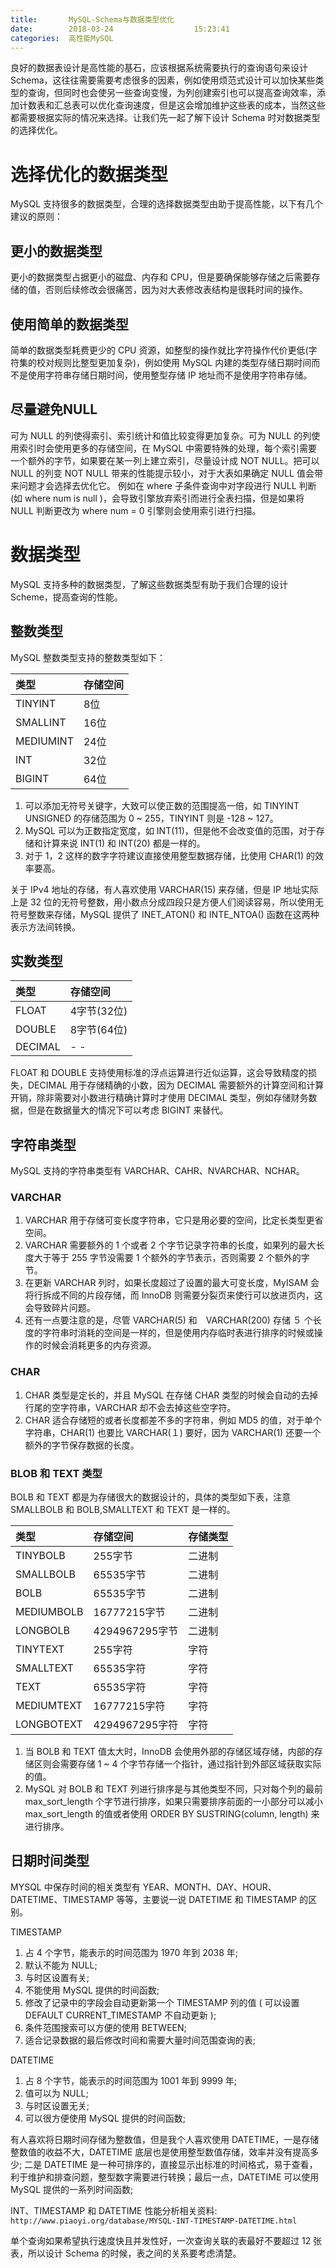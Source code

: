 ```yaml
---
title:       MySQL-Schema与数据类型优化
date:        2018-03-24                  15:23:41
categories:  高性能MySQL
---
```


良好的数据表设计是高性能的基石，应该根据系统需要执行的查询语句来设计 Schema，这往往需要需要考虑很多的因素，例如使用烦范式设计可以加快某些类型的查询，但同时也会使另一些查询变慢，为列创建索引也可以提高查询效率，添加计数表和汇总表可以优化查询速度，但是这会增加维护这些表的成本，当然这些都需要根据实际的情况来选择。让我们先一起了解下设计 Schema 时对数据类型的选择优化。
<!-- more -->

# 选择优化的数据类型

MySQL 支持很多的数据类型，合理的选择数据类型由助于提高性能，以下有几个建议的原则：

## 更小的数据类型

更小的数据类型占据更小的磁盘、内存和 CPU，但是要确保能够存储之后需要存储的值，否则后续修改会很痛苦，因为对大表修改表结构是很耗时间的操作。

## 使用简单的数据类型

简单的数据类型耗费更少的 CPU 资源，如整型的操作就比字符操作代价更低(字符集的校对规则比整型更加复杂)，例如使用 MySQL 内建的类型存储日期时间而不是使用字符串存储日期时间，使用整型存储 IP 地址而不是使用字符串存储。

## 尽量避免NULL

可为 NULL 的列使得索引、索引统计和值比较变得更加复杂。可为 NULL 的列使用索引时会使用更多的存储空间，在 MySQL 中需要特殊的处理，每个索引需要一个额外的字节，如果要在某一列上建立索引，尽量设计成 NOT NULL。把可以 NULL 的列变 NOT NULL 带来的性能提示较小，对于大表如果确定 NULL 值会带来问题才会选择去优化它。
例如在 where 子条件查询中对字段进行 NULL 判断 (如 where num is null )，会导致引擎放弃索引而进行全表扫描，但是如果将 NULL 判断更改为 where num = 0 引擎则会使用索引进行扫描。

# 数据类型

MySQL 支持多种的数据类型，了解这些数据类型有助于我们合理的设计 Scheme，提高查询的性能。

## 整数类型

MySQL 整数类型支持的整数类型如下：

| 类型      | 存储空间 |
|:----------|:---------|
| TINYINT   | 8位      |
| SMALLINT  | 16位     |
| MEDIUMINT | 24位     |
| INT       | 32位     |
| BIGINT    | 64位     |

1. 可以添加无符号关键字，大致可以使正数的范围提高一倍，如 TINYINT UNSIGNED 的存储范围为 0 ~ 255，TINYINT 则是 -128 ~ 127。
2. MySQL 可以为正数指定宽度，如 INT(11)，但是他不会改变值的范围，对于存储和计算来说 INT(1) 和 INT(20) 都是一样的。
3. 对于 1，2 这样的数字字符建议直接使用整型数据存储，比使用 CHAR(1) 的效率要高。

<div class="note default"><p> 关于 IPv4 地址的存储，有人喜欢使用 VARCHAR(15) 来存储，但是 IP 地址实际上是 32 位的无符号整数，用小数点分成四段只是方便人们阅读容易，所以使用无符号整数来存储，MySQL 提供了 INET_ATON() 和 INTE_NTOA() 函数在这两种表示方法间转换。 </p></div>

## 实数类型

| 类型    | 存储空间    |
|:--------|:------------|
| FLOAT   | 4字节(32位) |
| DOUBLE  | 8字节(64位) |
| DECIMAL | - -         |

FLOAT 和 DOUBLE 支持使用标准的浮点运算进行近似运算，这会导致精度的损失，DECIMAL 用于存储精确的小数，因为 DECIMAL 需要额外的计算空间和计算开销，除非需要对小数进行精确计算时才使用 DECIMAL 类型，例如存储财务数据，但是在数据量大的情况下可以考虑 BIGINT 来替代。

## 字符串类型

MySQL 支持的字符串类型有 VARCHAR、CAHR、NVARCHAR、NCHAR。

### VARCHAR

1. VARCHAR 用于存储可变长度字符串，它只是用必要的空间，比定长类型更省空间。
2. VARCHAR 需要额外的 1 个或者 2 个字节记录字符串的长度，如果列的最大长度大于等于 255 字节没需要 1 个额外的字节表示，否则需要 2 个额外的字节。
3. 在更新 VARCHAR 列时，如果长度超过了设置的最大可变长度，MyISAM 会将行拆成不同的片段存储，而 InnoDB 则需要分裂页来使行可以放进页内，这会导致碎片问题。
4. 还有一点要注意的是，尽管 VARCHAR(5) 和　VARCHAR(200) 存储 ５ 个长度的字符串时消耗的空间是一样的，但是使用内存临时表进行排序的时候或操作的时候会消耗更多的内存资源。

### CHAR

1. CHAR 类型是定长的，并且 MySQL 在存储 CHAR 类型的时候会自动的去掉行尾的空字符串，VARCHAR 却不会去掉这些空字符。
2. CHAR 适合存储短的或者长度都差不多的字符串，例如 MD5 的值，对于单个字符串，CHAR(1) 也要比 VARCHAR(１) 要好，因为 VARCHAR(1) 还要一个额外的字节保存数据的长度。

### BLOB 和 TEXT 类型

BOLB 和 TEXT 都是为存储很大的数据设计的，具体的类型如下表，注意 SMALLBOLB 和 BOLB,SMALLTEXT 和 TEXT 是一样的。

| 类型       | 存储空间       | 存储类型 |
|:-----------|:---------------|:---------|
| TINYBOLB   | 255字节        | 二进制   |
| SMALLBOLB  | 65535字节      | 二进制   |
| BOLB       | 65535字节      | 二进制   |
| MEDIUMBOLB | 16777215字节   | 二进制   |
| LONGBOLB   | 4294967295字节 | 二进制   |
| TINYTEXT   | 255字符        | 字符     |
| SMALLTEXT  | 65535字符      | 字符     |
| TEXT       | 65535字符      | 字符     |
| MEDIUMTEXT | 16777215字符   | 字符     |
| LONGBOTEXT | 4294967295字符 | 字符     |

1. 当 BOLB 和 TEXT 值太大时，InnoDB 会使用外部的存储区域存储，内部的存储区则会需要存储 1 ~ 4 个字节存储一个指针，通过指针到外部区域获取实际的值。
2. MySQL 对 BOLB 和 TEXT 列进行排序是与其他类型不同，只对每个列的最前 max_sort_length 个字节进行排序，如果只需要排序前面的一小部分可以减小 max_sort_length 的值或者使用 ORDER BY SUSTRING(column, length) 来进行排序。

## 日期时间类型

MYSQL 中保存时间的相关类型有 YEAR、MONTH、DAY、HOUR、DATETIME、TIMESTAMP 等等，主要说一说 DATETIME 和 TIMESTAMP 的区别。

TIMESTAMP

1. 占 4 个字节，能表示的时间范围为 1970 年到 2038 年;
2. 默认不能为 NULL;
3. 与时区设置有关;
4. 不能使用 MySQL 提供的时间函数;
5. 修改了记录中的字段会自动更新第一个 TIMESTAMP 列的值 ( 可以设置 DEFAULT CURRENT_TIMESTAMP 不自动更新 );
6. 条件范围搜索可以方便的使用 BETWEEN;
7. 适合记录数据的最后修改时间和需要大量时间范围查询的表;

DATETIME

1. 占 8 个字节，能表示的时间范围为 1001 年到 9999 年;
2. 值可以为 NULL;
3. 与时区设置无关;
4. 可以很方便使用 MySQL 提供的时间函数;

有人喜欢将日期时间存储为整数值，但是我个人喜欢使用 DATETIME，一是存储整数值的收益不大，DATETIME 底层也是使用整型数值存储，效率并没有提高多少; 二是 DATETIME 是一种可排序的，直接显示出标准的时间格式，易于查看，利于维护和排查问题，整型数字需要进行转换；最后一点，DATETIME 可以使用 MySQL 提供的一系列时间函数;

INT、TIMESTAMP 和 DATETIME 性能分析相关资料: `http://www.piaoyi.org/database/MYSQL-INT-TIMESTAMP-DATETIME.html`

<div class="note default"><p> 单个查询如果希望执行速度快且并发性好，一次查询关联的表最好不要超过 12 张表，所以设计 Schema 的时候，表之间的关系要考虑清楚。 </p></div>
